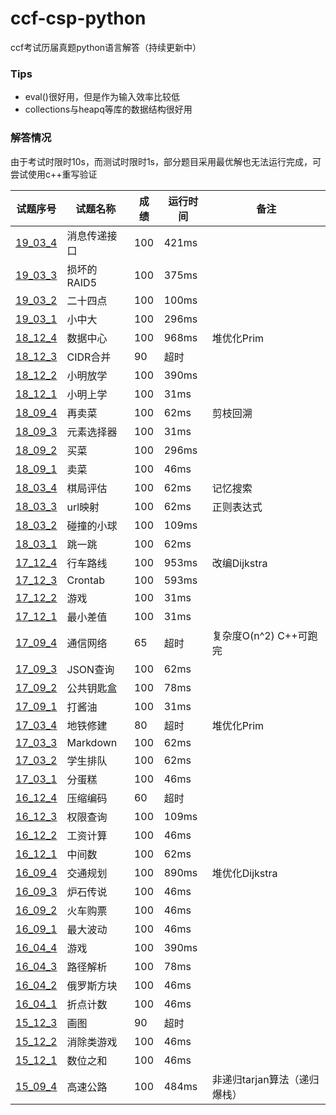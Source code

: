 # ccf-csp-python
ccf考试历届真题python语言解答（持续更新中）
### Tips
* eval()很好用，但是作为输入效率比较低
* collections与heapq等库的数据结构很好用
### 解答情况
由于考试时限时10s，而测试时限时1s，部分题目采用最优解也无法运行完成，可尝试使用c++重写验证  

| 试题序号                      | 试题名称     | 成绩 | 运行时间 | 备注                         |
| ----------------------------- | ------------ | ---- | -------- | ---------------------------- |
| [19_03_4](./19_03/19_03_4.py) | 消息传递接口 | 100  | 421ms    |                              |
| [19_03_3](./19_03/19_03_3.py) | 损坏的RAID5  | 100  | 375ms    |                              |
| [19_03_2](./19_03/19_03_2.py) | 二十四点     | 100  | 100ms    |                              |
| [19_03_1](./19_03/19_03_1.py) | 小中大       | 100  | 296ms    |                              |
| [18_12_4](./18_12/18_12_4.py) | 数据中心     | 100  | 968ms    | 堆优化Prim                   |
| [18_12_3](./18_12/18_12_3.py) | CIDR合并     | 90   | 超时     |                              |
| [18_12_2](./18_12/18_12_2.py) | 小明放学     | 100  | 390ms    |                              |
| [18_12_1](./18_12/18_12_1.py) | 小明上学     | 100  | 31ms     |                              |
| [18_09_4](./18_09/18_09_4.py) | 再卖菜       | 100  | 62ms     | 剪枝回溯                     |
| [18_09_3](./18_09/18_09_3.py) | 元素选择器   | 100  | 31ms     |                              |
| [18_09_2](./18_09/18_09_2.py) | 买菜         | 100  | 296ms    |                              |
| [18_09_1](./18_09/18_09_1.py) | 卖菜         | 100  | 46ms     |                              |
| [18_03_4](./18_03/18_03_4.py) | 棋局评估     | 100  | 62ms     | 记忆搜索                     |
| [18_03_3](./18_03/18_03_3.py) | url映射      | 100  | 62ms     | 正则表达式                   |
| [18_03_2](./18_03/18_03_2.py) | 碰撞的小球   | 100  | 109ms    |                              |
| [18_03_1](./18_03/18_03_1.py) | 跳一跳       | 100  | 62ms     |                              |
| [17_12_4](./17_12/17_12_4.py) | 行车路线     | 100  | 953ms    | 改编Dijkstra                 |
| [17_12_3](./17_12/17_12_3.py) | Crontab      | 100  | 593ms    |                              |
| [17_12_2](./17_12/17_12_2.py) | 游戏         | 100  | 31ms     |                              |
| [17_12_1](./17_12/17_12_1.py) | 最小差值     | 100  | 31ms     |                              |
| [17_09_4](./17_09/17_09_4.py) | 通信网络     | 65   | 超时     | 复杂度O(n^2) C++可跑完       |
| [17_09_3](./17_09/17_09_3.py) | JSON查询     | 100  | 62ms     |                              |
| [17_09_2](./17_09/17_09_2.py) | 公共钥匙盒   | 100  | 78ms     |                              |
| [17_09_1](./17_09/17_09_1.py) | 打酱油       | 100  | 31ms     |                              |
| [17_03_4](./17_03/17_03_4.py) | 地铁修建     | 80   | 超时     | 堆优化Prim                   |
| [17_03_3](./17_03/17_03_3.py) | Markdown     | 100  | 62ms     |                              |
| [17_03_2](./17_03/17_03_2.py) | 学生排队     | 100  | 62ms     |                              |
| [17_03_1](./17_03/17_03_1.py) | 分蛋糕       | 100  | 46ms     |                              |
| [16_12_4](./16_12/16_12_4.py) | 压缩编码     | 60   | 超时     |                              |
| [16_12_3](./16_12/16_12_3.py) | 权限查询     | 100  | 109ms    |                              |
| [16_12_2](./16_12/16_12_2.py) | 工资计算     | 100  | 46ms     |                              |
| [16_12_1](./16_12/16_12_1.py) | 中间数       | 100  | 62ms     |                              |
| [16_09_4](./16_09/16_09_4.py) | 交通规划     | 100  | 890ms    | 堆优化Dijkstra               |
| [16_09_3](./16_09/16_09_3.py) | 炉石传说     | 100  | 46ms     |                              |
| [16_09_2](./16_09/16_09_2.py) | 火车购票     | 100  | 46ms     |                              |
| [16_09_1](./16_09/16_09_1.py) | 最大波动     | 100  | 46ms     |                              |
| [16_04_4](./16_04/16_04_4.py) | 游戏         | 100  | 390ms    |                              |
| [16_04_3](./16_04/16_04_3.py) | 路径解析     | 100  | 78ms     |                              |
| [16_04_2](./16_04/16_04_2.py) | 俄罗斯方块   | 100  | 46ms     |                              |
| [16_04_1](./16_04/16_04_1.py) | 折点计数     | 100  | 46ms     |                              |
| [15_12_3](./15_12/15_12_3.py) | 画图         | 90   | 超时     |                              |
| [15_12_2](./15_12/15_12_2.py) | 消除类游戏   | 100  | 46ms     |                              |
| [15_12_1](./15_12/15_12_1.py) | 数位之和     | 100  | 46ms     |                              |
| [15_09_4](./15_09/15_09_4.py) | 高速公路     | 100  | 484ms    | 非递归tarjan算法（递归爆栈） |